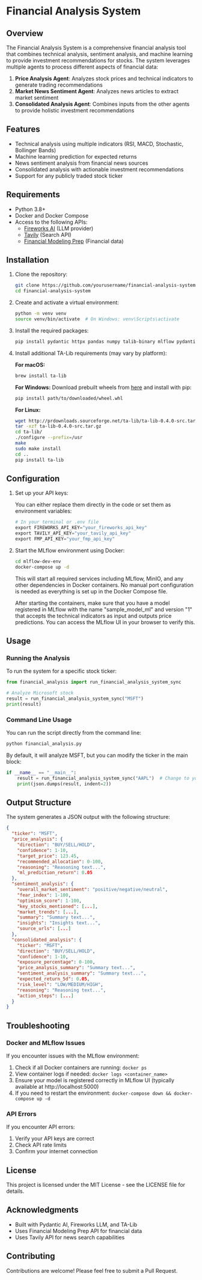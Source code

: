 # Financial Analysis System

## Overview

The Financial Analysis System is a comprehensive financial analysis tool that combines technical analysis, sentiment analysis, and machine learning to provide investment recommendations for stocks. The system leverages multiple agents to process different aspects of financial data:

1. **Price Analysis Agent**: Analyzes stock prices and technical indicators to generate trading recommendations
2. **Market News Sentiment Agent**: Analyzes news articles to extract market sentiment
3. **Consolidated Analysis Agent**: Combines inputs from the other agents to provide holistic investment recommendations

## Features

- Technical analysis using multiple indicators (RSI, MACD, Stochastic, Bollinger Bands)
- Machine learning prediction for expected returns
- News sentiment analysis from financial news sources
- Consolidated analysis with actionable investment recommendations
- Support for any publicly traded stock ticker

## Requirements

- Python 3.8+
- Docker and Docker Compose
- Access to the following APIs:
  - [Fireworks AI](https://fireworks.ai/) (LLM provider)
  - [Tavily](https://tavily.com/) (Search API)
  - [Financial Modeling Prep](https://financialmodelingprep.com/) (Financial data)

## Installation

1. Clone the repository:
   ```bash
   git clone https://github.com/yourusername/financial-analysis-system.git
   cd financial-analysis-system
   ```

2. Create and activate a virtual environment:
   ```bash
   python -m venv venv
   source venv/bin/activate  # On Windows: venv\Scripts\activate
   ```

3. Install the required packages:
   ```bash
   pip install pydantic httpx pandas numpy talib-binary mlflow pydantic-ai tavily-python dataclasses
   ```

4. Install additional TA-Lib requirements (may vary by platform):
   
   **For macOS:**
   ```bash
   brew install ta-lib
   ```
   
   **For Windows:**
   Download prebuilt wheels from [here](https://www.lfd.uci.edu/~gohlke/pythonlibs/#ta-lib) and install with pip:
   ```bash
   pip install path/to/downloaded/wheel.whl
   ```
   
   **For Linux:**
   ```bash
   wget http://prdownloads.sourceforge.net/ta-lib/ta-lib-0.4.0-src.tar.gz
   tar -xzf ta-lib-0.4.0-src.tar.gz
   cd ta-lib/
   ./configure --prefix=/usr
   make
   sudo make install
   cd ..
   pip install ta-lib
   ```

## Configuration

1. Set up your API keys:

   You can either replace them directly in the code or set them as environment variables:
   
   ```python
   # In your terminal or .env file
   export FIREWORKS_API_KEY="your_fireworks_api_key"
   export TAVILY_API_KEY="your_tavily_api_key"
   export FMP_API_KEY="your_fmp_api_key"
   ```

2. Start the MLflow environment using Docker:

   ```bash
   cd mlflow-dev-env
   docker-compose up -d
   ```

   This will start all required services including MLflow, MinIO, and any other dependencies in Docker containers. No manual port configuration is needed as everything is set up in the Docker Compose file.

   After starting the containers, make sure that you have a model registered in MLflow with the name "sample_model_ml" and version "1" that accepts the technical indicators as input and outputs price predictions. You can access the MLflow UI in your browser to verify this.

## Usage

### Running the Analysis

To run the system for a specific stock ticker:

```python
from financial_analysis import run_financial_analysis_system_sync

# Analyze Microsoft stock
result = run_financial_analysis_system_sync("MSFT")
print(result)
```

### Command Line Usage

You can run the script directly from the command line:

```bash
python financial_analysis.py
```

By default, it will analyze MSFT, but you can modify the ticker in the main block:

```python
if __name__ == "__main__":
    result = run_financial_analysis_system_sync("AAPL")  # Change to your preferred ticker
    print(json.dumps(result, indent=2))
```

## Output Structure

The system generates a JSON output with the following structure:

```json
{
  "ticker": "MSFT",
  "price_analysis": {
    "direction": "BUY/SELL/HOLD",
    "confidence": 1-10,
    "target_price": 123.45,
    "recommended_allocation": 0-100,
    "reasoning": "Reasoning text...",
    "ml_prediction_return": 0.05
  },
  "sentiment_analysis": {
    "overall_market_sentiment": "positive/negative/neutral",
    "fear_index": 1-100,
    "optimism_score": 1-100,
    "key_stocks_mentioned": [...],
    "market_trends": [...],
    "summary": "Summary text...",
    "insights": "Insights text...",
    "source_urls": [...]
  },
  "consolidated_analysis": {
    "ticker": "MSFT",
    "direction": "BUY/SELL/HOLD",
    "confidence": 1-10,
    "exposure_percentage": 0-100,
    "price_analysis_summary": "Summary text...",
    "sentiment_analysis_summary": "Summary text...",
    "expected_return_5d": 0.05,
    "risk_level": "LOW/MEDIUM/HIGH",
    "reasoning": "Reasoning text...",
    "action_steps": [...]
  }
}
```

## Troubleshooting

### Docker and MLflow Issues

If you encounter issues with the MLflow environment:

1. Check if all Docker containers are running: `docker ps`
2. View container logs if needed: `docker logs <container_name>`
3. Ensure your model is registered correctly in MLflow UI (typically available at http://localhost:5000)
4. If you need to restart the environment: `docker-compose down && docker-compose up -d`

### API Errors

If you encounter API errors:

1. Verify your API keys are correct
2. Check API rate limits
3. Confirm your internet connection

## License

This project is licensed under the MIT License - see the LICENSE file for details.

## Acknowledgments

- Built with Pydantic AI, Fireworks LLM, and TA-Lib
- Uses Financial Modeling Prep API for financial data
- Uses Tavily API for news search capabilities

## Contributing

Contributions are welcome! Please feel free to submit a Pull Request.
